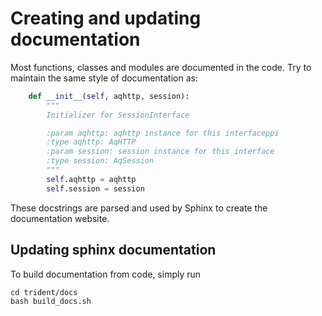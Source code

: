 # Creating and updating documentation

Most functions, classes and modules are documented in the code. Try
to maintain the same style of documentation as:

```python
    def __init__(self, aqhttp, session):
        """
        Initializer for SessionInterface

        :param aqhttp: aqhttp instance for this interfaceppi
        :type aqhttp: AqHTTP
        :param session: session instance for this interface
        :type session: AqSession
        """
        self.aqhttp = aqhttp
        self.session = session
```

These docstrings are parsed and used by Sphinx to create the documentation
website.

## Updating sphinx documentation

To build documentation from code, simply run

```
cd trident/docs
bash build_docs.sh
```